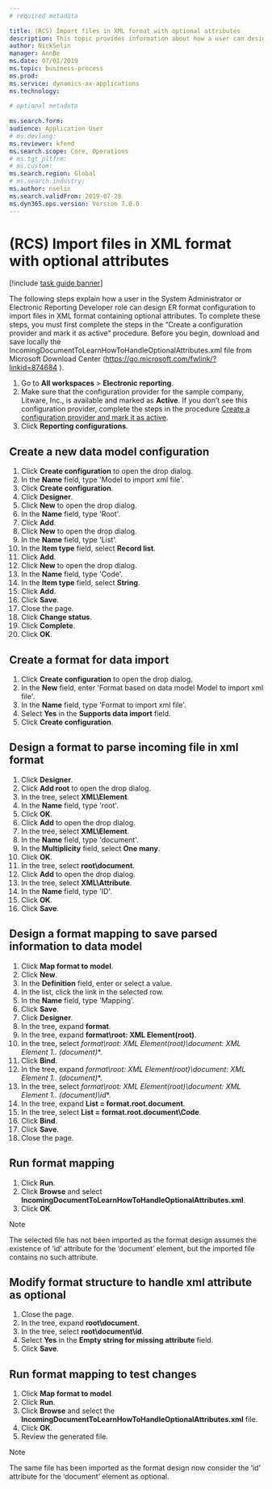 ```yaml
--- 
# required metadata 
 
title: (RCS) Import files in XML format with optional attributes
description: This topic provides information about how a user can design ER format configuration to import files in XML format containing optional attributes.
author: NickSelin
manager: AnnBe 
ms.date: 07/01/2019
ms.topic: business-process 
ms.prod:  
ms.service: dynamics-ax-applications 
ms.technology:  
 
# optional metadata 
 
ms.search.form:  
audience: Application User 
# ms.devlang:  
ms.reviewer: kfend
ms.search.scope: Core, Operations 
# ms.tgt_pltfrm:  
# ms.custom:  
ms.search.region: Global
# ms.search.industry: 
ms.author: nselin
ms.search.validFrom: 2019-07-28 
ms.dyn365.ops.version: Version 7.0.0 
---
```

# (RCS) Import files in XML format with optional attributes

[!include [task guide banner](../../includes/task-guide-banner.md)]

The following steps explain how a user in the System Administrator or Electronic Reporting Developer role can design ER format configuration to import files in XML format containing optional attributes. To complete these steps, you must first complete the steps in the “Create a configuration provider and mark it as active” procedure. Before you begin, download and save locally the IncomingDocumentToLearnHowToHandleOptionalAttributes.xml file from Microsoft Download Center (https://go.microsoft.com/fwlink/?linkid=874684 ).

1.	Go to **All workspaces** > **Electronic reporting**.
2.	Make sure that the configuration provider for the sample company, Litware, Inc., is available and marked as **Active**. If you don’t see this configuration provider, complete the steps in the procedure [Create a configuration provider and mark it as active](er-configuration-provider-mark-it-active-2016-11.md).
3.	Click **Reporting configurations**.

## Create a new data model configuration
1.	Click **Create configuration** to open the drop dialog.
2.	In the **Name** field, type 'Model to import xml file'.
3.	Click **Create configuration**.
4.	Click **Designer**.
5.	Click **New** to open the drop dialog.
6.	In the **Name** field, type 'Root'.
7.	Click **Add**.
8.	Click **New** to open the drop dialog.
9.	In the **Name** field, type 'List'.
10.	In the **Item type** field, select **Record list**.
11.	Click **Add**.
12.	Click **New** to open the drop dialog.
13.	In the **Name** field, type 'Code'.
14.	In the **Item type** field, select **String**.
15.	Click **Add**.
16.	Click **Save**.
17.	Close the page.
18.	Click **Change status**.
19.	Click **Complete**.
20.	Click **OK**.

## Create a format for data import
1.	Click **Create configuration** to open the drop dialog.
2.	In the **New** field, enter 'Format based on data model Model to import xml file'.
3.	In the **Name** field, type 'Format to import xml file'.
4.	Select **Yes** in the **Supports data import** field.
5.	Click **Create configuration**.

## Design a format to parse incoming file in xml format
1.	Click **Designer**.
2.	Click **Add root** to open the drop dialog.
3.	In the tree, select **XML\Element**.
4.	In the **Name** field, type 'root'.
5.	Click **OK**.
6.	Click **Add** to open the drop dialog.
7.	In the tree, select **XML\Element**.
8.	In the **Name** field, type 'document'.
9.	In the **Multiplicity** field, select **One many**.
10.	Click **OK**.
11.	In the tree, select **root\document**.
12.	Click **Add** to open the drop dialog.
13.	In the tree, select **XML\Attribute**.
14.	In the **Name** field, type 'ID'.
15.	Click **OK**.
16.	Click **Save**.

## Design a format mapping to save parsed information to data model
1. Click **Map format to model**.
2. Click **New**.
3. In the **Definition** field, enter or select a value.
4. In the list, click the link in the selected row.
5. In the **Name** field, type 'Mapping'.
6. Click **Save**.
7. Click **Designer**.
8. In the tree, expand **format**.
9. In the tree, expand **format\root: XML Element(root)**.
10.	In the tree, select **format\root: XML Element(root)\document: XML Element 1..* (document)**.
11.	Click **Bind**.
12.	In the tree, expand **format\root: XML Element(root)\document: XML Element 1..* (document)**.
13.	In the tree, select **format\root: XML Element(root)\document: XML Element 1..* (document)\id**.
14.	In the tree, expand **List = format.root.document**.
15.	In the tree, select **List = format.root.document\Code**.
16.	Click **Bind**.
17.	Click **Save**.
18.	Close the page.
 
## Run format mapping
1. Click **Run**.
2. Click **Browse** and select **IncomingDocumentToLearnHowToHandleOptionalAttributes.xml**.
3. Click **OK**.

> [!NOTE]
> The selected file has not been imported as the format design assumes the existence of ‘id’ attribute for the ‘document’ element, but the imported file contains no such attribute.

## Modify format structure to handle xml attribute as optional
1. Close the page.
2. In the tree, expand **root\document**.
3. In the tree, select **root\document\id**.
4. Select **Yes** in the **Empty string for missing attribute** field.
5. Click **Save**.
 
## Run format mapping to test changes
1. Click **Map format to model**.
2. Click **Run**.
3. Click **Browse** and select the **IncomingDocumentToLearnHowToHandleOptionalAttributes.xml** file.
4. Click **OK**.
5. Review the generated file. 

> [!NOTE]
> The same file has been imported as the format design now consider the ‘id’ attribute for the ‘document’ element as optional.
